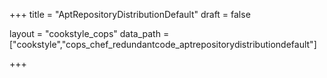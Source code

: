 +++
title = "AptRepositoryDistributionDefault"
draft = false

layout = "cookstyle_cops"
data_path = ["cookstyle","cops_chef_redundantcode_aptrepositorydistributiondefault"]

+++

<!-- The content of this page is automatically generated from the
cops_chef_redundantcode_aptrepositorydistributiondefault.yml file in github.com/chef/cookstyle/blob/master/docs-chef-io/data/cookstyle/. -->
